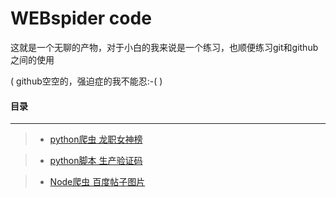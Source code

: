 # WEBspider code
这就是一个无聊的产物，对于小白的我来说是一个练习，也顺便练习git和github之间的使用

(      github空空的，强迫症的我不能忍:-(    )

#### **目录**
***
>+ [python爬虫 龙职女神榜](https://github.com/seolgang/Magic-Code/blob/master/%E9%BE%99%E8%81%8C%E5%A5%B3%E7%A5%9E.py "爬取龙职女神榜的女生图片")

>+ [python脚本 生产验证码](https://github.com/seolgang/Magic-Code/blob/master/%E7%94%9F%E4%BA%A7%E9%AA%8C%E8%AF%81%E7%A0%81.py "批量生产验证码")

>+ [Node爬虫 百度帖子图片](https://github.com/seolgang/WEBspider/blob/master/TIEBAspider.js "爬取百度贴吧帖子图片")
